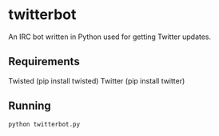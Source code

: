 twitterbot
=========

An IRC bot written in Python used for getting Twitter updates.

Requirements
------------
Twisted (pip install twisted)
Twitter (pip install twitter)

Running
-------
```
python twitterbot.py
```
